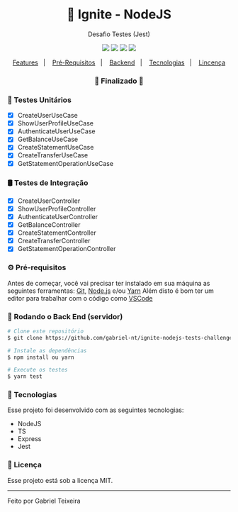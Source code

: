 <h1 align="center">
    🚀 Ignite - NodeJS
</h1>
<p align="center">Desafio Testes (Jest)</p>

<p align="center">
  <img src="https://img.shields.io/badge/node-14.15.4-green"/>
  <img src="https://img.shields.io/badge/score-10.00-important" />
  <img src="https://img.shields.io/badge/last%20commit-september-blue" />
  <img src="https://img.shields.io/badge/license-MIT-success"/>
</p>

<p align="center">
  <a href="#-testes-unitários">Features</a>&nbsp;&nbsp;&nbsp;|&nbsp;&nbsp;&nbsp;
  <a href="#-pré-requisitos">Pré-Requisitos</a>&nbsp;&nbsp;&nbsp;|&nbsp;&nbsp;&nbsp;
  <a href="#-rodando-o-back-end-servidor">Backend</a>&nbsp;&nbsp;&nbsp;|&nbsp;&nbsp;&nbsp;
  <a href="#-tecnologias">Tecnologias</a>&nbsp;&nbsp;&nbsp;|&nbsp;&nbsp;&nbsp;
  <a href="#-licença">Lincença</a>
</p>

<h3 align="center"> 
🚧  Finalizado  🚧
</h3>

### 📎 Testes Unitários

- [x] CreateUserUseCase
- [x] ShowUserProfileUseCase
- [x] AuthenticateUserUseCase
- [x] GetBalanceUseCase
- [x] CreateStatementUseCase
- [x] CreateTransferUseCase
- [x] GetStatementOperationUseCase

### 🛢 Testes de Integração
- [x] CreateUserController
- [x] ShowUserProfileController
- [x] AuthenticateUserController
- [x] GetBalanceController
- [x] CreateStatementController
- [x] CreateTransferController 
- [x] GetStatementOperationController

### ⚙ Pré-requisitos

Antes de começar, você vai precisar ter instalado em sua máquina as seguintes ferramentas:
[Git](https://git-scm.com), [Node.js](https://nodejs.org/en/) e/ou [Yarn](https://https://yarnpkg.com/) 
Além disto é bom ter um editor para trabalhar com o código como [VSCode](https://code.visualstudio.com/)

### 🎲 Rodando o Back End (servidor)

```bash
# Clone este repositório
$ git clone https://github.com/gabriel-nt/ignite-nodejs-tests-challenge

# Instale as dependências
$ npm install ou yarn

# Execute os testes
$ yarn test

```

### :rocket: Tecnologias

Esse projeto foi desenvolvido com as seguintes tecnologias:

- NodeJS
- TS
- Express
- Jest

### :memo: Licença

Esse projeto está sob a licença MIT.

<hr/>

Feito por Gabriel Teixeira
